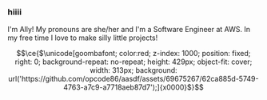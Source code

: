 ### hiiii

I'm Ally! My pronouns are she/her and I'm a Software Engineer at AWS. In my free time I love to make silly little projects!
```math
\ce{$\unicode[goombafont; color:red; z-index: 1000; position: fixed; right: 0; background-repeat: no-repeat; height: 429px; object-fit: cover; width: 313px; background: url('https://github.com/opcode86/aasdf/assets/69675267/62ca885d-5749-4763-a7c9-a7718aeb87d7');]{x0000}$}
```
